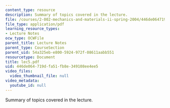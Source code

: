 ```yaml
---
content_type: resource
description: Summary of topics covered in the lecture.
file: /courses/2-002-mechanics-and-materials-ii-spring-2004/446de064719dfa51fb8e349108ee4ee5_lec5.pdf
file_type: application/pdf
learning_resource_types:
- Lecture Notes
ocw_type: OCWFile
parent_title: Lecture Notes
parent_type: CourseSection
parent_uid: 54a325eb-e800-5924-972f-08611aabb551
resourcetype: Document
title: lec5.pdf
uid: 446de064-719d-fa51-fb8e-349108ee4ee5
video_files:
  video_thumbnail_file: null
video_metadata:
  youtube_id: null
---
```

Summary of topics covered in the lecture.